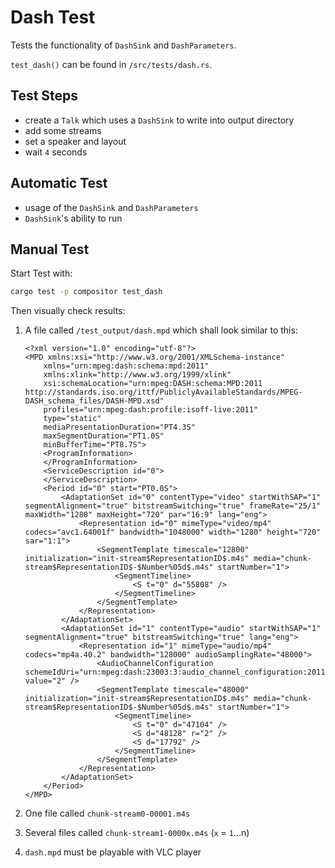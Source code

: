 <!--
SPDX-FileCopyrightText: OpenTalk GmbH <mail@opentalk.eu>

SPDX-License-Identifier: EUPL-1.2
-->

# Dash Test

Tests the functionality of `DashSink` and `DashParameters`.

`test_dash()` can be found in `/src/tests/dash.rs`.

## Test Steps

- create a `Talk` which uses a `DashSink` to  write into output directory
- add some streams
- set a speaker and layout
- wait `4` seconds

## Automatic Test

- usage of the `DashSink` and `DashParameters`
- `DashSink`'s ability to run

## Manual Test

Start Test with:

```sh
cargo test -p compositor test_dash
```

Then visually check results:

1. A file called `/test_output/dash.mpd` which shall look similar to this:

    ```mpd
    <?xml version="1.0" encoding="utf-8"?>
    <MPD xmlns:xsi="http://www.w3.org/2001/XMLSchema-instance"
        xmlns="urn:mpeg:dash:schema:mpd:2011"
        xmlns:xlink="http://www.w3.org/1999/xlink"
        xsi:schemaLocation="urn:mpeg:DASH:schema:MPD:2011 http://standards.iso.org/ittf/PubliclyAvailableStandards/MPEG-DASH_schema_files/DASH-MPD.xsd"
        profiles="urn:mpeg:dash:profile:isoff-live:2011"
        type="static"
        mediaPresentationDuration="PT4.3S"
        maxSegmentDuration="PT1.0S"
        minBufferTime="PT8.7S">
        <ProgramInformation>
        </ProgramInformation>
        <ServiceDescription id="0">
        </ServiceDescription>
        <Period id="0" start="PT0.0S">
            <AdaptationSet id="0" contentType="video" startWithSAP="1" segmentAlignment="true" bitstreamSwitching="true" frameRate="25/1" maxWidth="1280" maxHeight="720" par="16:9" lang="eng">
                <Representation id="0" mimeType="video/mp4" codecs="avc1.64001f" bandwidth="1048000" width="1280" height="720" sar="1:1">
                    <SegmentTemplate timescale="12800" initialization="init-stream$RepresentationID$.m4s" media="chunk-stream$RepresentationID$-$Number%05d$.m4s" startNumber="1">
                        <SegmentTimeline>
                            <S t="0" d="55808" />
                        </SegmentTimeline>
                    </SegmentTemplate>
                </Representation>
            </AdaptationSet>
            <AdaptationSet id="1" contentType="audio" startWithSAP="1" segmentAlignment="true" bitstreamSwitching="true" lang="eng">
                <Representation id="1" mimeType="audio/mp4" codecs="mp4a.40.2" bandwidth="128000" audioSamplingRate="48000">
                    <AudioChannelConfiguration schemeIdUri="urn:mpeg:dash:23003:3:audio_channel_configuration:2011" value="2" />
                    <SegmentTemplate timescale="48000" initialization="init-stream$RepresentationID$.m4s" media="chunk-stream$RepresentationID$-$Number%05d$.m4s" startNumber="1">
                        <SegmentTimeline>
                            <S t="0" d="47104" />
                            <S d="48128" r="2" />
                            <S d="17792" />
                        </SegmentTimeline>
                    </SegmentTemplate>
                </Representation>
            </AdaptationSet>
        </Period>
    </MPD>
    ```

2. One file called `chunk-stream0-00001.m4s`
3. Several files called `chunk-stream1-0000x.m4s` (`x` = `1`...n)
4. `dash.mpd` must be playable with VLC player
